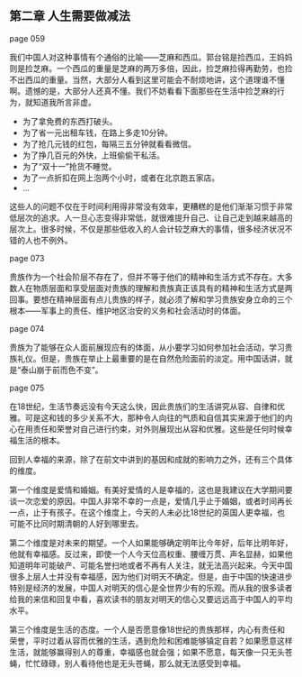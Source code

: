 ## 第二章 人生需要做减法

page 059

我们中国人对这种事情有个通俗的比喻——芝麻和西瓜。郭台铭是捡西瓜，王妈妈则是捡芝麻。一个西瓜的重量是芝麻的两万多倍，因此，捡芝麻捡得再勤劳，也捡不出西瓜的重量。当然，大部分人看到这里可能会不耐烦地讲，这个道理谁不懂啊。遗憾的是，大部分人还真不懂。我们不妨看看下面那些在生活中捡芝麻的行为，就知道我所言非虚。

- 为了拿免费的东西打破头。
- 为了省一元出租车钱，在路上多走10分钟。
- 为了抢几元钱的红包，每隔三五分钟就看看微信。
- 为了挣几百元的外快，上班偷偷干私活。
- 为了“双十一”抢货不睡觉。
- 为了一点折扣在网上泡两个小时，或者在北京跑五家店。
- ...

这些人的问题不仅在于时间利用得非常没有效率，更糟糕的是他们渐渐习惯于非常低层次的追求。人一旦心志变得非常低，就很难提升自己、让自己走到越来越高的层次上。很多时候，不仅是那些低收入的人会计较芝麻大的事情，很多经济状况不错的人也不例外。

page 073

贵族作为一个社会阶层不存在了，但并不等于他们的精神和生活方式不存在。大多数人在物质层面和享受层面对贵族的理解和贵族真正该具有的精神和生活方式是两回事。要想在精神层面有点儿贵族的样子，就必须了解和学习贵族安身立命的三个根本——军事上的责任、维护地区治安的义务和社会活动时的体面。

page 074

贵族为了能够在众人面前展现应有的体面，从小要学习如何参加社会活动，学习贵族礼仪。但是，贵族在举止上最重要的是在自然危险面前的淡定。用中国话讲，就是“泰山崩于前而色不变”。

page 075

在18世纪，生活节奏远没有今天这么快，因此贵族们的生活讲究从容、自律和优雅。可是这和钱的多少关系不大，那种令人向往的气质和自信其实来源于他们的内心在用责任和荣誉对自己进行约束，对外则展现出从容和优雅。这些是任何时候幸福生活的根本。

回到人幸福的来源，除了在前文中讲到的基因和成就的影响力之外，还有三个具体的维度。

第一个维度是爱情和婚姻。有美好爱情的人是幸福的，这也是我建议在大学期间要谈一次恋爱的原因。中国人非常不幸的一点是，爱情几乎止于婚姻，或者时间再长一点，止于有孩子。在这个维度上，今天的人未必比18世纪的英国人更幸福，也可能不比同时期清朝的人好到哪里去。

第二个维度是对未来的期望。一个人如果能够确定明年比今年好，后年比明年好，他就有幸福感。反过来，即使一个人今天位高权重、腰缠万贯、声名显赫，如果他知道明年可能破产、可能名誉扫地或者不再有人关注，就无法高兴起来。今天中国很多上层人士并没有幸福感，因为他们对明天不确定。但是，由于中国的快速进步特别是经济的发展，中国人对明天的信心是全世界少有的乐观。而从我的很多读者给我的来信和回复中看，喜欢读书的朋友对明天的信心又要远远高于中国人的平均水平。

第三个维度是生活的态度。一个人是否愿意像18世纪的贵族那样，内心有责任和荣誉，平时过着从容而优雅的生活，遇到危险和困难能够镇定自若？如果愿意这样生活，就能够赢得别人的尊重，幸福感也就会强；如果不愿意，每天像一只无头苍蝇，忙忙碌碌，别人看待他也是无头苍蝇，那么就无法感受到幸福。
